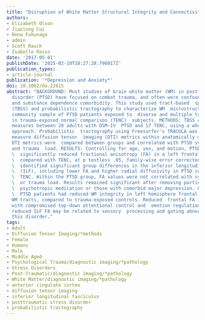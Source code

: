 ```yaml
---
title: "Disruption of White Matter Structural Integrity and Connectivity in Posttraumatic Stress Disorder: A TBSS and Tractography Study"
authors:
- Elizabeth Olson
- Jiaolong Cui
- Rena Fukunaga
- admin
- Scott Rauch
- Isabelle Rosso
date: '2017-05-01'
publishDate: '2025-02-10T18:27:28.796017Z'
publication_types:
- article-journal
publication: '*Depression and Anxiety*'
doi: 10.1002/da.22615
abstract: "BACKGROUND: Most studies of brain white matter (WM) in posttraumatic stress
  disorder (PTSD) have focused on combat trauma, and often were confounded by  neurological
  and substance dependence comorbidity. This study used tract-based  spatial statistics
  (TBSS) and probabilistic tractography to characterize WM  microstructure in a mixed-sex
  community sample of PTSD patients exposed to  diverse and multiple traumas, and
  in trauma-exposed normal comparison (TENC)  subjects. METHODS: TBSS compared diffusion
  measures between 20 adults with DSM-IV  PTSD and 17 TENC, using a whole-brain voxel-wise
  approach. Probabilistic  tractography using Freesurfer's TRACULA was employed to
  measure diffusion tensor  imaging (DTI) metrics within anatomically defined pathways.
  DTI metrics were  compared between groups and correlated with PTSD symptom severity
  and trauma  load. RESULTS: Controlling for age, sex, and motion, PTSD subjects had\
  \  significantly reduced fractional anisotropy (FA) in a left frontal lobe cluster\
  \  compared with TENC, at p textless .05, family-wise error corrected. Tractography\
  \  identified significant group differences in the inferior longitudinal fasciculus\
  \  (ILF), including lower FA and higher radial diffusivity in PTSD compared with\
  \  TENC. Within the PTSD group, FA values were not correlated with symptom severity\
  \  or trauma load. Results remained significant after removing participants using\
  \  psychotropic medication or those with comorbid major depression. CONCLUSIONS:\
  \  PTSD patients had reduced WM integrity in left hemisphere frontal WM and  temporal-occipital
  WM tracts, compared to trauma-exposed controls. Reduced  frontal FA is consistent
  with compromised top-down attentional control and  emotion regulation in PTSD, while
  reduced ILF FA may be related to sensory  processing and gating abnormalities in
  this disorder."
tags:
- Adult
- Diffusion Tensor Imaging/*methods
- Female
- Humans
- Male
- Middle Aged
- Psychological Trauma/diagnostic imaging/*pathology
- Stress Disorders
- Post-Traumatic/diagnostic imaging/*pathology
- White Matter/diagnostic imaging/*pathology
- anterior cingulate cortex
- diffusion tensor imaging
- inferior longitudinal fasciculus
- posttraumatic stress disorder
- probabilistic tractography
---
```

